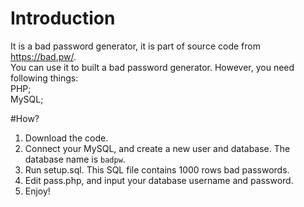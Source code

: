 # Introduction
It is a bad password generator, it is part of source code from https://bad.pw/.  
You can use it to built a bad password generator. However, you need following things:  
PHP;  
MySQL;  

#How?  
1. Download the code.
2. Connect your MySQL, and create a new user and database. The database name is `badpw`.  
3. Run setup.sql. This SQL file contains 1000 rows bad passwords.  
4. Edit pass.php, and input your database username and password.
5. Enjoy!
